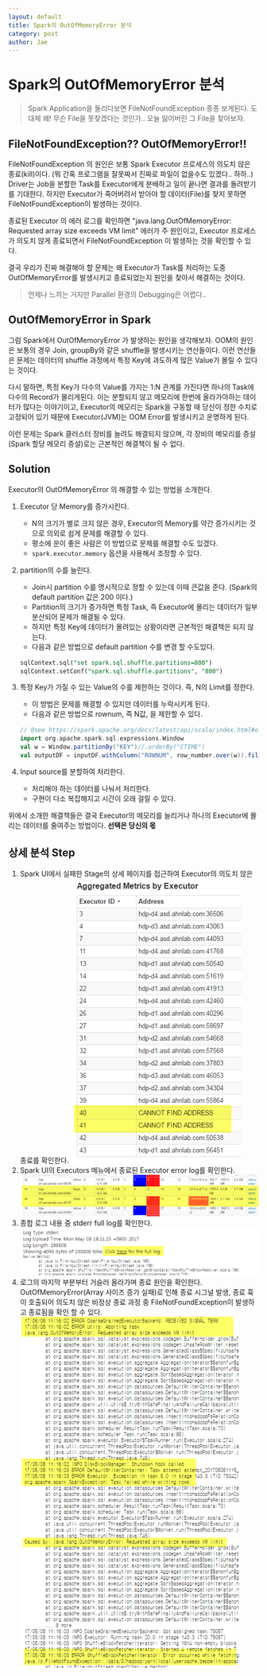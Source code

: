 ```yaml
---
layout: default
title: Spark의 OutOfMemoryError 분석
category: post
author: Jae
---
```


# Spark의 OutOfMemoryError 분석

> Spark Application을 돌리다보면 FileNotFoundException 종종 보게된다. 도대체 왜! 무슨 File을 못찾겠다는 것인가.. 오늘 잃어버린 그 File을 찾아보자.

## FileNotFoundException?? OutOfMemoryError!!

FileNotFoundException 의 원인은 보통 Spark Executor 프로세스의 의도치 않은 종료(kill)이다. (뭐 간혹 프로그램을 잘못짜서 진짜로 파일이 없을수도 있겠다.. 하하..) Driver는 Job을 분할한 Task를 Executor에게 분배하고 일이 끝나면 결과를 돌려받기를 기대한다. 하지만 Executor가 죽어버려서 받아야 할 데이터(File)를 찾지 못하면 FileNotFoundException이 발생하는 것이다.

종료된 Executor 의 에러 로그를 확인하면 "java.lang.OutOfMemoryError: Requested array size exceeds VM limit" 에러가 주 원인이고, Executor 프로세스가 의도치 않게 종료되면서 FileNotFoundException 이 발생하는 것을 확인할 수 있다.

결국 우리가 진짜 해결해야 할 문제는 왜 Executor가 Task를 처리하는 도중 OutOfMemoryError를 발생시키고 종료되었는지 원인을 찾아서 해결하는 것이다.

> 언제나 느끼는 거지만 Parallel 환경의 Debugging은 어렵다..

## OutOfMemoryError in Spark

그럼 Spark에서 OutOfMemoryError 가 발생하는 원인을 생각해보자. OOM의 원인은 보통의 경우 Join, groupBy와 같은 shuffle을 발생시키는 연산들이다. 이런 연산들은 문제는 데이터의 shuffle 과정에서 특정 Key에 과도하게 많은 Value가 몰릴 수 있다는 것이다.

다시 말하면, 특정 Key가 다수의 Value를 가지는 1:N 관계를 가진다면 하나의 Task에 다수의 Record가 몰리게된다. 이는 분할되지 않고 메모리에 한번에 올라가야하는 데이터가 많다는 이야기이고, Executor의 메모리는 Spark을 구동할 때 당신이 정한 수치로 고정되어 있기 때문에 Executor(JVM)는 OOM Error를 발생시키고 운명하게 된다.

이런 문제는 Spark 클러스터 장비를 늘려도 해결되지 않으며, 각 장비의 메모리를 증설(Spark 할당 메모리 증설)로는 근본적인 해결책이 될 수 없다.


## Solution

Executor의 OutOfMemoryError 의 해결할 수 있는 방법을 소개한다.

1. Executor 당 Memory를 증가시킨다.
	* N의 크기가 별로 크지 않은 경우, Executor의 Memory를 약간 증가시키는 것으로 의외로 쉽게 문제를 해결할 수 있다.
	* 평소에 운이 좋은 사람은 이 방법으로 문제를 해결할 수도 있겠다.
	* `spark.executor.memory` 옵션을 사용해서 조정할 수 있다.

2. partition의 수를 늘린다.
	* Join시 partition 수를 명시적으로 정할 수 있는데 이때 큰값을 준다. (Spark의 default partition 값은 200 이다.)
	* Partition의 크기가 증가하면 특정 Task, 즉 Executor에 몰리는 데이터가 일부 분산되어 문제가 해결될 수 있다.
	* 하지만 특정 Key에 데이터가 몰려있는 상황이라면 근본적인 해결책은 되지 않는다.
	* 다음과 같은 방법으로 default partition 수를 변경 할 수도있다.
    ```sql
    sqlContext.sql("set spark.sql.shuffle.partitions=800")
    sqlContext.setConf("spark.sql.shuffle.partitions", "800")
    ```

3. 특정 Key가 가질 수 있는 Value의 수를 제한하는 것이다. 즉, N의 Limit를 정한다.
	* 이 방법은 문제를 해결할 수 있지만 데이터를 누락시키게 된다.
	* 다음과 같은 방법으로 rownum, 즉 N값, 을 제한할 수 있다.
	```scala
    // @see https://spark.apache.org/docs/latest/api/scala/index.html#org.apache.spark.sql.functions$
    import org.apache.spark.sql.expressions.Window
    val w = Window.partitionBy("KEY")//.orderBy("CTIME")
    val outputDF = inputDF.withColumn("ROWNUM", row_number.over(w)).filter("ROWNUM <= 1").drop("ROWNUM")
    ```

4. Input source를 분할하여 처리한다.
	* 처리해야 하는 데이터를 나눠서 처리한다.
	* 구현이 다소 복잡해지고 시간이 오래 걸릴 수 있다.

위에서 소개한 해결책들은 결국 Executor의 메모리를 늘리거나 하나의 Executor에 몰리는 데이터를 줄여주는 방법이다. **선택은 당신의 몫**


## 상세 분석 Step
1. Spark UI에서 실패한 Stage의 상세 페이지를 접근하여 Executor의 의도치 않은 종료를 확인한다.
![confirm-executor](/images/spark-oom-debugging/confirm-executor.png)
2. Spark UI의 Executors 메뉴에서 종료된 Executor error log를 확인한다.
![confirm-log](/images/spark-oom-debugging/confirm-log.png)
3. 종합 로그 내용 중 stderr full log를 확인한다.
![read-stderr](/images/spark-oom-debugging/read-stderr.png)
4. 로그의 마지막 부분부터 거슬러 올라가며 종료 원인을 확인한다.
OutOfMemoryError(Array 사이즈 증가 실패)로 인해 종료 시그널 발생, 종료 훅이 호출되어 의도치 않은 비정상 종료 과정 중 FileNotFoundException이 발생하고 종료됨을 확인 할 수 있다.
![stderr-full-log](/images/spark-oom-debugging/stderr-full-log.png)
